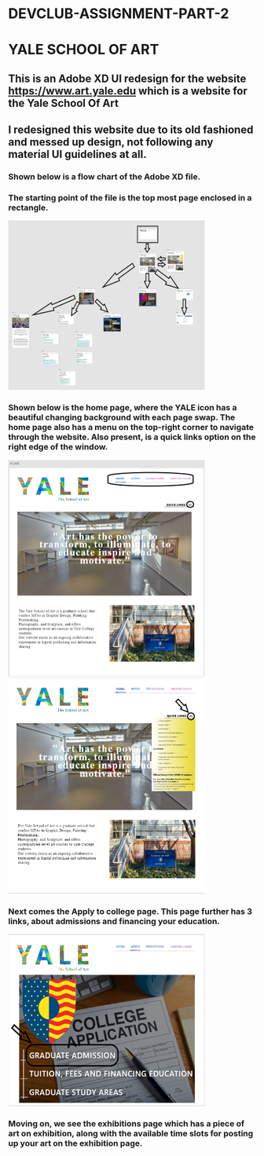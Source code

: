 # DEVCLUB-ASSIGNMENT-PART-2
# YALE SCHOOL OF ART


## This is an Adobe XD UI redesign for the website https://www.art.yale.edu which is a website for the Yale School Of Art
## I redesigned this website due to its old fashioned  and messed up design, not following any material UI guidelines at all.

### Shown below is a flow chart of the Adobe XD file. 
### The starting point of the file is the top most page enclosed in a rectangle.
<img src="./flow_chart.png" width="400px" height="345px"/>   

### Shown below is the home page, where the YALE icon has a beautiful changing background with each page swap. The home page also has a menu on the top-right corner to navigate through the website. Also present, is a quick links option on the right edge of the window.
<img src="./home_page.png" width="400px" height="440px"/>          <img src="./home_page_2.png" width="400px" height="440px"/>   

### Next comes the Apply to college page. This page further has 3 links, about admissions and financing your education.
<img src="./Apply_page.png" width="400px" height="350px"/>   

### Moving on, we see the exhibitions page which has a piece of art on exhibition, along with the available time slots for posting up your art on the exhibition page.


